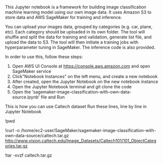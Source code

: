 This Jupyter notebook is a framework for building image classification machine learning model using our own image data. 
It uses Amazon S3 to store data and AWS SageMaker for training and inference.

You can upload your images data, grouped by categories (e.g. car, plane, etc). Each category should be uploaded in its own folder. The tool will shuffle and split the data for training and validation, generate list file, and upload the data to S3. The tool will then initiate a training jobs with hyperparameter tuning in SageMaker. The inference code is also provided.

In order to use this, follow these steps:

1. Open AWS UI Console at https://console.aws.amazon.com and open SageMaker service
2. Click"Notebook Instances" on the left menu, and create a new notebook
3. After created, open the Jupyter Notebook on the new notebook instance
4. Open the Jupyter Notebook terminal and git clone the code
5. Open the 'sagemaker-image-classification-with-own-data-source.ipynb' file and Run

This is how you can use Caltech dataset
Run these lines, line by line in Jupyter Notebook


!pwd

!curl -o /home/ec2-user/SageMaker/sagemaker-image-classification-with-own-data-source/caltech.tar.gz http://www.vision.caltech.edu/Image_Datasets/Caltech101/101_ObjectCategories.tar.gz 

!tar -xvzf caltech.tar.gz
